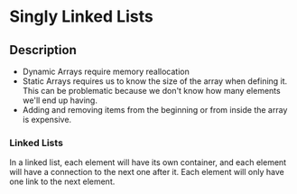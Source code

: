 <h1>Singly Linked Lists</h1>

<h2>Description</h2>

 - Dynamic Arrays require memory reallocation
 - Static Arrays requires us to know the size of the array when defining it. This can be problematic because we don't know how many elements we'll end up having.
 - Adding and removing items from the beginning or from inside the array is expensive.

<h3>Linked Lists</h3>

<p>In a linked list, each element will have its own container, and each element will have a connection to the next one after it. Each element will only have one link to the next element.</p>